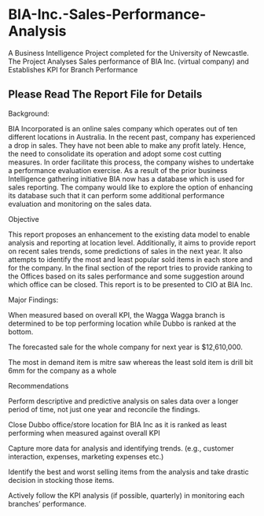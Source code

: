 # BIA-Inc.-Sales-Performance-Analysis
A Business Intelligence Project completed for the University of Newcastle. The Project Analyses Sales performance of BIA Inc. (virtual company) and Establishes KPI for Branch Performance

## Please Read The Report File for Details

Background:  

BIA Incorporated is an online sales company which operates out of ten different locations in Australia. In the recent past, company has experienced a drop in sales. They have not been able to make any profit lately. Hence, the need to consolidate its operation and adopt some cost cutting measures. In order facilitate this process, the company wishes to undertake a performance evaluation exercise. As a result of the prior business Intelligence gathering initiative BIA now has a database which is used for sales reporting. The company would like to explore the option of enhancing its database such that it can perform some additional performance evaluation and monitoring on the sales data.  

Objective 

This report proposes an enhancement to the existing data model to enable analysis and reporting at location level. Additionally, it aims to provide report on recent sales trends, some predictions of sales in the next year. It also attempts to identify the most and least popular sold items in each store and for the company. In the final section of the report tries to provide ranking to the Offices based on its sales performance and some suggestion around which office can be closed. This report is to be presented to CIO at BIA Inc. 

Major Findings: 

When measured based on overall KPI, the Wagga Wagga branch is determined to be top performing location while Dubbo is ranked at the bottom. 

The forecasted sale for the whole company for next year is $12,610,000.  

The most in demand item is mitre saw whereas the least sold item is drill bit 6mm for the company as a whole 

Recommendations 

Perform descriptive and predictive analysis on sales data over a longer period of time, not just one year and reconcile the findings. 

Close Dubbo office/store location for BIA Inc as it is ranked as least performing when measured against overall KPI 

Capture more data for analysis and identifying trends. (e.g., customer interaction, expenses, marketing expenses etc.)  

Identify the best and worst selling items from the analysis and take drastic decision in stocking those items.  

Actively follow the KPI analysis (if possible, quarterly) in monitoring each branches’ performance.  
